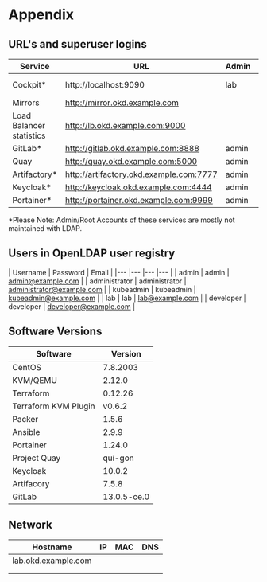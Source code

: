 # Appendix

## URL's and superuser logins

| Service  	| URL  	| Admin  	| Password  	|
|---	|---	|---	|---	|
| Cockpit*  	| http://localhost:9090  	| lab  	| unix account  	|
| Mirrors  	| http://mirror.okd.example.com  	|   	|   	|
| Load Balancer statistics  	| http://lb.okd.example.com:9000  	|   	|   	|
| GitLab*  	| http://gitlab.okd.example.com:8888  	| admin  	| passpass  	|
| Quay  	| http://quay.okd.example.com:5000  	| admin  	| admin  	|
| Artifactory*  	| http://artifactory.okd.example.com:7777  	| admin  	| password  	|
| Keycloak*  	| http://keycloak.okd.example.com:4444  	| admin  	| passpass  	|
| Portainer*  	| http://portainer.okd.example.com:9999  	| admin  	| passpass  	|

*Please Note: Admin/Root Accounts of these services are mostly not maintained with LDAP.

## Users in OpenLDAP user registry

| Username  	| Password  	| Email  	|
|---	|---	|---	|---	|
| admin  	| admin  	| admin@example.com  	|
| administrator  	| administrator  	| administrator@example.com  	|
| kubeadmin  	| kubeadmin  	| kubeadmin@example.com  	|
| lab  	| lab  	| lab@example.com  	|
| developer  	| developer  	| developer@example.com  	|

## Software Versions

| Software  	| Version  	|
|---	|---	|
| CentOS  	| 7.8.2003  	|
| KVM/QEMU  	| 2.12.0  	|   	|
| Terraform  	| 0.12.26  	|
| Terraform KVM Plugin  	| v0.6.2  	|
| Packer  	| 1.5.6  	|
| Ansible  	| 2.9.9  	|
| Portainer  	| 1.24.0  	|
| Project Quay  	| qui-gon  	|
| Keycloak  	| 10.0.2  	|
| Artifacory  	| 7.5.8  	|
| GitLab  	| 13.0.5-ce.0  	|

## Network

| Hostname  	| IP  	| MAC  	| DNS  	|
|---	|---	|---	|---	|
| lab.okd.example.com  	|   	|   	|   	|   	|
|   	|   	|   	|   	|   	|
|   	|   	|   	|   	|   	|

